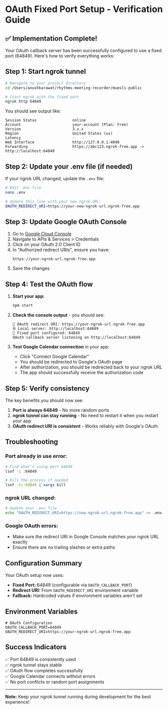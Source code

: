 # OAuth Fixed Port Setup - Verification Guide

## ✅ Implementation Complete!

Your OAuth callback server has been successfully configured to use a fixed port (64849). Here's how to verify everything works:

## Step 1: Start ngrok tunnel

```bash
# Navigate to your project directory
cd /Users/anushkarawat/rhythms-meeting-recorder/muesli-public

# Start ngrok with the fixed port
ngrok http 64849
```

You should see output like:
```
Session Status                online
Account                       your-account (Plan: Free)
Version                       3.x.x
Region                        United States (us)
Latency                       -
Web Interface                 http://127.0.0.1:4040
Forwarding                    https://abc123.ngrok-free.app -> http://localhost:64849
```

## Step 2: Update your .env file (if needed)

If your ngrok URL changed, update the `.env` file:

```bash
# Edit .env file
nano .env

# Update this line with your new ngrok URL:
OAUTH_REDIRECT_URI=https://your-new-ngrok-url.ngrok-free.app
```

## Step 3: Update Google OAuth Console

1. Go to [Google Cloud Console](https://console.cloud.google.com/)
2. Navigate to APIs & Services > Credentials
3. Click on your OAuth 2.0 Client ID
4. In "Authorized redirect URIs", ensure you have:
   ```
   https://your-ngrok-url.ngrok-free.app
   ```
5. Save the changes

## Step 4: Test the OAuth flow

1. **Start your app:**
   ```bash
   npm start
   ```

2. **Check the console output** - you should see:
   ```
   🔗 OAuth redirect URI: https://your-ngrok-url.ngrok-free.app
   🌐 Local server: http://localhost:64849
   📝 Fixed port configured: 64849
   OAuth callback server listening on http://localhost:64849
   ```

3. **Test Google Calendar connection** in your app:
   - Click "Connect Google Calendar"
   - You should be redirected to Google's OAuth page
   - After authorization, you should be redirected back to your ngrok URL
   - The app should successfully receive the authorization code

## Step 5: Verify consistency

The key benefits you should now see:

1. **Port is always 64849** - No more random ports
2. **ngrok tunnel can stay running** - No need to restart it when you restart your app
3. **OAuth redirect URI is consistent** - Works reliably with Google's OAuth

## Troubleshooting

### Port already in use error:
```bash
# Find what's using port 64849
lsof -i :64849

# Kill the process if needed
lsof -ti:64849 | xargs kill
```

### ngrok URL changed:
```bash
# Update your .env file
echo "OAUTH_REDIRECT_URI=https://new-ngrok-url.ngrok-free.app" >> .env
```

### Google OAuth errors:
- Make sure the redirect URI in Google Console matches your ngrok URL exactly
- Ensure there are no trailing slashes or extra paths

## Configuration Summary

Your OAuth setup now uses:
- **Fixed Port:** 64849 (configurable via `OAUTH_CALLBACK_PORT`)
- **Redirect URI:** From `OAUTH_REDIRECT_URI` environment variable
- **Fallback:** Hardcoded values if environment variables aren't set

## Environment Variables

```env
# OAuth Configuration
OAUTH_CALLBACK_PORT=64849
OAUTH_REDIRECT_URI=https://your-ngrok-url.ngrok-free.app
```

## Success Indicators

✅ Port 64849 is consistently used  
✅ ngrok tunnel stays stable  
✅ OAuth flow completes successfully  
✅ Google Calendar connects without errors  
✅ No port conflicts or random port assignments  

---

**Note:** Keep your ngrok tunnel running during development for the best experience!
